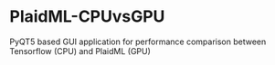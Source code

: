 # PlaidML-CPUvsGPU
PyQT5 based GUI application for performance comparison between Tensorflow (CPU) and PlaidML (GPU)
